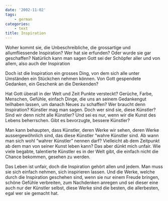 ```yaml
---
date: '2002-11-02'
tags:
    - german
categories:
    - text
title: Inspiration
---
```



Woher kommt sie, die Unbeschreibliche, die grossartige und
allumfliessende Inspiration? Wer hat sie erfunden? Oder wurde sie gar
geschaffen? Natürlich kann man sagen Gott sei der Schöpfer aller und von
allem, also auch der Inspiration

Doch ist die Inspiration ein grosses Ding, von dem sich alle unter
Umständen ein Stückchen nehmen können. Von Gott gespendete Gedanken, ein
Geschenk an die Denkenden?

Hat Gott überall in der Welt und Zeit Punkte versteckt? Gerüche, Farbe,
Menschen, Gefühle, einfach Dinge, die uns an seinem Gedankengut
teilhaben lassen, um danach Neues zu schaffen? Wer braucht denn
Inspiration? Künstler mag man sagen. Doch wer sind sie, diese Künstler?
Sind wir denn nicht alle Künstler? Und sei es nur, wenn wir die Kunst
des Lebens beherrschen. Gibt es bevorzugte, bessere Künstler?

Man kann behaupten, dass Künstler, deren Werke wir sehen, deren Werke
aussergewöhnlich sind, das diese Künstler “wahre Künstler sind. Ab wann
man sich wohl “wahrer Künstler” nennen darf? Vielleicht ab dem Zeitpunkt
ab dem man von seiner Kunst leben kann? Das aber dünkt mich unfair. Wie
viele begabte, talentierte Künstler es in der Welt gibt, die einfach
nicht die Chance bekommen, gesehen zu werden.

Das Leben ist unfair, doch die Inspiration gehört allen und jedem. Man
muss sie sich einfach nehmen, sich inspirieren lassen. Und die Werke,
welche durch die Inspiration geschehen sind, wenn sie nur einem Freude
bringen, schöne Gefühle verbreiten, zum Nachdenken anregen und sei
dieser eine auch nur der Künstler selbst, diese Werke sind die besten,
die allerbesten, egal wer sie gemacht hat.


